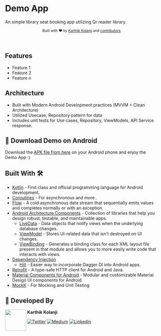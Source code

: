 # Demo App
An simple library seat booking app utilizing Qr reader library.



<div align="center">
  <sub>Built with ❤︎ by
  <a href="https://twitter.com/kolanji_karthik">Karthik Kolanji</a> and
  <a href="https://github.com/karthikkolanji/Meesho/graphs/contributors">
    contributors
  </a>
</div>
<br/>



<br/>

## Features
* Feature 1
* Feature 2
* Feature n

## Architecture
* Built with Modern Android Development practices (MVVM + Clean Architecture)
* Utilized Usecase, Repository pattern for data
* Includes unit tests for Use cases, Repository, ViewModels, API Service response.


## 📱 Download Demo on Android
Download the [APK file from here](https://test_link?raw=true) on your Android phone and enjoy the Demo App :)

## Built With 🛠
- [Kotlin](https://kotlinlang.org/) - First class and official programming language for Android development.
- [Coroutines](https://kotlinlang.org/docs/reference/coroutines-overview.html) - For asynchronous and more..
- [Flow](https://kotlin.github.io/kotlinx.coroutines/kotlinx-coroutines-core/kotlinx.coroutines.flow/-flow/) - A cold asynchronous data stream that sequentially emits values and completes normally or with an exception.
- [Android Architecture Components](https://developer.android.com/topic/libraries/architecture) - Collection of libraries that help you design robust, testable, and maintainable apps.
  - [LiveData](https://developer.android.com/topic/libraries/architecture/livedata) - Data objects that notify views when the underlying database changes.
  - [ViewModel](https://developer.android.com/topic/libraries/architecture/viewmodel) - Stores UI-related data that isn't destroyed on UI changes.
  - [ViewBinding](https://developer.android.com/topic/libraries/view-binding) - Generates a binding class for each XML layout file present in that module and allows you to more easily write code that interacts with views.
- [Dependency Injection](https://developer.android.com/training/dependency-injection)
  - [Hilt](https://dagger.dev/hilt) - Easier way to incorporate Dagger DI into Android apps.
- [Retrofit](https://square.github.io/retrofit/) - A type-safe HTTP client for Android and Java.
- [Material Components for Android](https://github.com/material-components/material-components-android) - Modular and customizable Material Design UI components for Android.
- [MockK](https://mockk.io) - For Mocking and Unit Testing

## 👨 Developed By

<a href="https://twitter.com/kolanji_karthik" target="_blank">
  <img src="https://avatars1.githubusercontent.com/u/8867121?s=460&v=4" width="70" align="left">
</a>

**Karthik Kolanji**

[![Twitter](https://img.shields.io/badge/-twitter-grey?logo=twitter)](https://twitter.com/kolanji_karthik)
[![Medium](https://img.shields.io/badge/-medium-grey?logo=medium)](https://medium.com/@karthik_78204)
[![Linkedin](https://img.shields.io/badge/-linkedin-grey?logo=linkedin)](https://www.linkedin.com/in/karthik-kolanji-179122139/)
